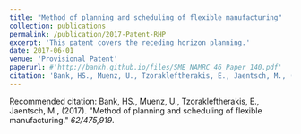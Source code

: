 ```yaml
---
title: "Method of planning and scheduling of flexible manufacturing"
collection: publications
permalink: /publication/2017-Patent-RHP
excerpt: 'This patent covers the receding horizon planning.'
date: 2017-06-01
venue: 'Provisional Patent'
paperurl: #'http://bankh.github.io/files/SME_NAMRC_46_Paper_140.pdf'
citation: 'Bank, HS., Muenz, U., Tzorakleftherakis, E., Jaentsch, M., (2017). &quot;Method of planning and scheduling of flexible manufacturing.&quot; <i>62/475,919</i>.'
---
```


Recommended citation: Bank, HS., Muenz, U., Tzorakleftherakis, E., Jaentsch, M., (2017). &quot;Method of planning and scheduling of flexible manufacturing.&quot; <i>62/475,919</i>.